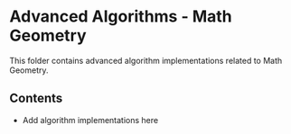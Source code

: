 # Advanced Algorithms - Math Geometry

This folder contains advanced algorithm implementations related to Math Geometry.

## Contents

* Add algorithm implementations here


